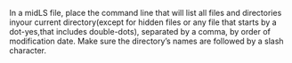 In a midLS file, place the command line that will list all files and directories inyour current directory(except for hidden files or any file that starts by a dot-yes,that includes double-dots), separated by a comma, by order of modification date. Make sure the directory’s names are followed by a slash character.
